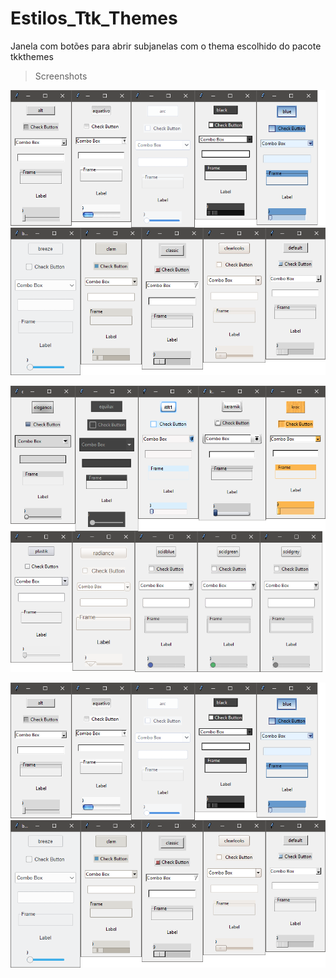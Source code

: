 # Estilos_Ttk_Themes
 Janela com botões para abrir subjanelas com o thema escolhido do pacote tkkthemes

>Screenshots  

![](imgs/1.png)  

![](imgs/2.png)  

![](imgs/1.png)  
